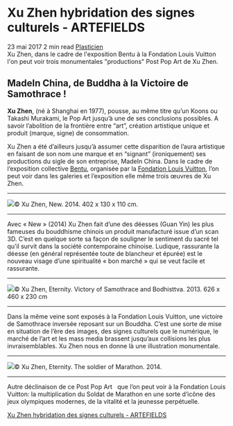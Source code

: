 # Xu Zhen hybridation des signes culturels - ARTEFIELDS
23 mai 2017    2 min read   [Plasticien](https://www.artefields.net/topic/plasticien/)  
Xu Zhen, dans le cadre de l'exposition Bentu à la Fondation Louis Vuitton l'on peut voir trois monumentales "productions" Post Pop Art de Xu Zhen.
## MadeIn China, de Buddha à la Victoire de Samothrace !

**Xu Zhen**, (né à Shanghai en 1977), pousse, au même titre qu’un Koons ou Takashi Murakami, le Pop Art jusqu’à une de ses conclusions possibles. A savoir l’abolition de la frontière entre “art”, création artistique unique et produit (marque, signe) de consommation.

Xu Zhen a été d’ailleurs jusqu’à assumer cette disparition de l’aura artistique en faisant de son nom une marque et en “signant” (ironiquement) ses productions du sigle de son entreprise, MadeIn China. Dans le cadre de l’exposition collective [Bentu](http://www.fondationlouisvuitton.fr/expositions.html?ref=artefields.net), organisée par la [Fondation Louis Vuitton](http://www.fondationlouisvuitton.fr/?ref=artefields.net), l’on peut voir dans les galeries et l’exposition elle même trois œuvres de Xu Zhen.

---

![](Xu%20Zhen%20hybridation%20des%20signes%20culturels%20-%20ARTEFIELDS/xu-zhen-pop-art-china-sculpture-fondation-louis-vuitton-vuitton-art-contemporary-art.055-683x1024.jpg)© Xu Zhen, New. 2014. 402 x 130 x 110 cm.

---

Avec « New » (2014) Xu Zhen fait d’une des déesses (Guan Yin) les plus fameuses du bouddhisme chinois un produit manufacturé issue d’un scan 3D. C’est en quelque sorte sa façon de souligner le sentiment du sacré tel qu’il survit dans la société contemporaine chinoise. Ludique, rassurante la déesse (en général représentée toute de blancheur et épurée) est le nouveau visage d’une spiritualité « bon marché » qui se veut facile et rassurante.

---

![](Xu%20Zhen%20hybridation%20des%20signes%20culturels%20-%20ARTEFIELDS/xu-zhen-pop-art-china-sculpture-fondation-louis-vuitton-vuitton-art-contemporary-art.544.jpg)© Xu Zhen, Eternity. Victory of Samothrace and Bodhisttva. 2013. 626 x 460 x 230 cm

---

Dans la même veine sont exposés à la Fondation Louis Vuitton, une victoire de Samothrace inversée reposant sur un Bouddha. C’est une sorte de mise en situation de l’ère des images, des signes culturels que le numérique, le marché de l’art et les mass media brassent jusqu’aux collisions les plus invraisemblables. Xu Zhen nous en donne là une illustration monumentale.

---

![](Xu%20Zhen%20hybridation%20des%20signes%20culturels%20-%20ARTEFIELDS/xu-zhen-pop-art-china-sculpture-fondation-louis-vuitton-vuitton-art-contemporary-art.543.jpg)© Xu Zhen, Eternity. The soldier of Marathon. 2014.

---

Autre déclinaison de ce Post Pop Art   que l’on peut voir à la Fondation Louis Vuitton: la multiplication du Soldat de Marathon en une sorte d’icône des jeux olympiques modernes, de la vitalité et la jeunesse perpétuelle.

[Xu Zhen hybridation des signes culturels - ARTEFIELDS](https://www.artefields.net/xu-zhen-hybridation-et-signes-culturels/)